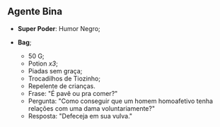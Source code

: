 Agente Bina
-----------

- __Super Poder__: Humor Negro;
- **Bag**;

	- 50 G;
	- Potion *x3*;
	- Piadas sem graça;
	- Trocadilhos de Tiozinho;
	- Repelente de crianças.
	- Frase: "É pavê ou pra comer?"
	- Pergunta: "Como conseguir que um homem homoafetivo tenha relações com uma dama voluntariamente?"
	- Resposta: "Defeceja em sua vulva."